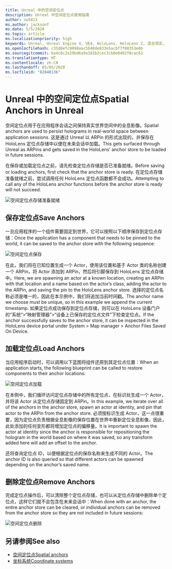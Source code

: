 ```yaml
---
title: Unreal 中的空间定位点
description: Unreal 中空间定位点使用指南
author: sw5813
ms.author: jacksonf
ms.date: 5/5/2020
ms.topic: article
ms.localizationpriority: high
keywords: Unreal, Unreal Engine 4, UE4, HoloLens, HoloLens 2, 混合现实, 开发, 功能, 文档, 指南, 全息影像, 空间定位点
ms.openlocfilehash: c35d8efc9998aac5b40de833e5acbf7f80353e6b
ms.sourcegitcommit: ba4c8c2a19bd6a9a181b2cec3cb8e0402f8cac62
ms.translationtype: HT
ms.contentlocale: zh-CN
ms.lasthandoff: 05/05/2020
ms.locfileid: "82840136"
---
```

# <a name="spatial-anchors-in-unreal"></a><span data-ttu-id="52c1b-104">Unreal 中的空间定位点</span><span class="sxs-lookup"><span data-stu-id="52c1b-104">Spatial Anchors in Unreal</span></span>

<span data-ttu-id="52c1b-105">空间定位点用于在应用程序会话之间保持真实世界空间中的全息影像。</span><span class="sxs-lookup"><span data-stu-id="52c1b-105">Spatial anchors are used to persist holograms in real-world space between application sessions.</span></span>  <span data-ttu-id="52c1b-106">这是通过 Unreal 以 ARPin 的形式出现的，并保存在 HoloLens 定位点存储中以便在未来会话中加载。</span><span class="sxs-lookup"><span data-stu-id="52c1b-106">This gets surfaced through Unreal as ARPins and gets saved in the HoloLens’ anchor store to be loaded in future sessions.</span></span> 

<span data-ttu-id="52c1b-107">在保存或加载定位点之前，请先检查定位点存储是否已准备就绪。</span><span class="sxs-lookup"><span data-stu-id="52c1b-107">Before saving or loading anchors, first check that the anchor store is ready.</span></span>  <span data-ttu-id="52c1b-108">在定位点存储准备就绪之前，尝试调用任何 HoloLens 定位点函数都不会成功。</span><span class="sxs-lookup"><span data-stu-id="52c1b-108">Attempting to call any of the HoloLens anchor functions before the anchor store is ready will not succeed.</span></span>  

![空间定位点存储准备就绪](images/unreal-spatialanchors-store-ready.PNG)

## <a name="save-anchors"></a><span data-ttu-id="52c1b-110">保存定位点</span><span class="sxs-lookup"><span data-stu-id="52c1b-110">Save Anchors</span></span>

<span data-ttu-id="52c1b-111">一旦应用程序的一个组件需要固定到世界，它可以按照以下顺序保存到定位点存储：</span><span class="sxs-lookup"><span data-stu-id="52c1b-111">Once the application has a component that needs to be pinned to the world, it can be saved to the anchor store with the following sequence:</span></span> 

![空间定位点保存](images/unreal-spatialanchors-save.PNG)

<span data-ttu-id="52c1b-113">在此，我们将在已知位置生成一个 Actor，使用该位置和基于 Actor 类的名称创建一个 ARPin，将 Actor 添加到 ARPin，然后将引脚保存到 HoloLens 定位点存储中。</span><span class="sxs-lookup"><span data-stu-id="52c1b-113">Here, we are spawning an actor at a known location, creating an ARPin with that location and a name based on the actor’s class, adding the actor to the ARPin, and saving the pin to the HoloLens anchor store.</span></span>  <span data-ttu-id="52c1b-114">选择的定位点名称必须是唯一的，因此在本示例中，我们将追加当前时间戳。</span><span class="sxs-lookup"><span data-stu-id="52c1b-114">The anchor name we choose must be unique, so in this example we append the current timestamp.</span></span>  <span data-ttu-id="52c1b-115">如果定位点成功保存到定位点存储，则可以在 HoloLens 设备门户的“系统”>“映射管理器”>“设备上已保存的定位点文件”下检查定位点。</span><span class="sxs-lookup"><span data-stu-id="52c1b-115">If the anchor successfully saves to the anchor store, it can be inspected in the HoloLens device portal under System > Map manager > Anchor Files Saved On Device.</span></span> 

## <a name="load-anchors"></a><span data-ttu-id="52c1b-116">加载定位点</span><span class="sxs-lookup"><span data-stu-id="52c1b-116">Load Anchors</span></span>

<span data-ttu-id="52c1b-117">当应用程序启动时，可以调用以下蓝图将组件还原到其定位点位置：</span><span class="sxs-lookup"><span data-stu-id="52c1b-117">When an application starts, the following blueprint can be called to restore components to their anchor locations:</span></span>

![空间定位点加载](images/unreal-spatialanchors-load.PNG)

<span data-ttu-id="52c1b-119">在本例中，我们循环访问定位点存储中的所有定位点，在标识处生成一个 Actor，并将该 Actor 从定位点存储固定到 ARPin。</span><span class="sxs-lookup"><span data-stu-id="52c1b-119">In this example, we iterate over all of the anchors in the anchor store, spawn an actor at identity, and pin that actor to the ARPin from the anchor store.</span></span>  <span data-ttu-id="52c1b-120">必须按标识生成 Actor，这一点很重要，因为定位点负责根据全息影像的保存位置在世界中重新定位全息影像，因此，此处添加的任何变形都将增加定位点的偏移量。</span><span class="sxs-lookup"><span data-stu-id="52c1b-120">It is important to spawn the actor at identity since the anchor is responsible for repositioning the hologram in the world based on where it was saved, so any transform added here will add an offset to the anchor.</span></span> 

<span data-ttu-id="52c1b-121">还将查询定位点 ID，以便根据定位点的保存名称来生成不同的 Actor。</span><span class="sxs-lookup"><span data-stu-id="52c1b-121">The anchor ID is also queried so that different actors can be spawned depending on the anchor’s saved name.</span></span> 

## <a name="remove-anchors"></a><span data-ttu-id="52c1b-122">删除定位点</span><span class="sxs-lookup"><span data-stu-id="52c1b-122">Remove Anchors</span></span> 

<span data-ttu-id="52c1b-123">完成定位点操作后，可以清除整个定位点存储，也可以从定位点存储中删除单个定位点，这样它们就不会包含在未来会话中：</span><span class="sxs-lookup"><span data-stu-id="52c1b-123">When done with an anchor, the entire anchor store can be cleared, or individual anchors can be removed from the anchor store so they are not included in future sessions:</span></span> 

![空间定位点删除](images/unreal-spatialanchors-remove.PNG)

## <a name="see-also"></a><span data-ttu-id="52c1b-125">另请参阅</span><span class="sxs-lookup"><span data-stu-id="52c1b-125">See also</span></span>
* [<span data-ttu-id="52c1b-126">空间定位点</span><span class="sxs-lookup"><span data-stu-id="52c1b-126">Spatial anchors</span></span>](spatial-anchors.md)
* [<span data-ttu-id="52c1b-127">坐标系统</span><span class="sxs-lookup"><span data-stu-id="52c1b-127">Coordinate systems</span></span>](coordinate-systems.md)
